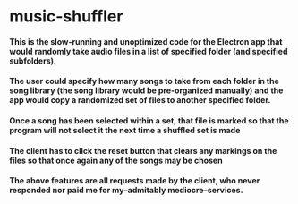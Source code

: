# music-shuffler

#### This is the slow-running and unoptimized code for the Electron app that would randomly take audio files in a list of specified folder (and specified subfolders).
#### The user could specify how many songs to take from each folder in the song library (the song library would be pre-organized manually) and the app would copy a randomized set of files to another specified folder.
#### Once a song has been selected within a set, that file is marked so that the program will not select it the next time a shuffled set is made
#### The client has to click the reset button that clears any markings on the files so that once again any of the songs may be chosen
#### The above features are all requests made by the client, who never responded nor paid me for my–admitably mediocre–services.
